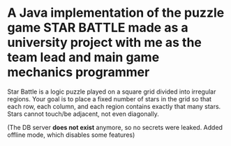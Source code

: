 # A Java implementation of the puzzle game STAR BATTLE made as a university project with me as the team lead and main game mechanics programmer 

Star Battle is a logic puzzle played on a square grid divided into irregular regions. Your goal is to place a fixed number of stars in the grid so that each row, each column, and each region contains exactly that many stars. Stars cannot touch/be adjacent, not even diagonally.

(The DB server **does not exist** anymore, so no secrets were leaked. Added offline mode, which disables some features)
